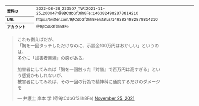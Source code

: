 <table style="font-size: 9pt; width: 610px; margin-bottom: 20px; height: 80px;">
<tbody>
    <tr>
        <th align=left>資料ID</th>
        <td align=left>2022-08-28_223507_TW::2021-11-25_200047:@9jtCdbGf3lih8Fe::1463824982878814210</td>
    </tr>
    <tr>
        <th align=left>URL</th>
        <td align=left>https://twitter.com/9jtCdbGf3lih8Fe/status/1463824982878814210</td>
    </tr>
    <tr>
        <th align=left>アカウント</th>
        <td align=left>@9jtCdbGf3lih8Fe</td>
    </tr>
    <tr>
        <th align=left>ユーザ名</th>
        <td align=left>弁護士 岸本 学</td>
    </tr>
    <tr>
        <th align=left>ツイートの記録日時</th>
        <td align=left>2022-08-28_223507_</td>
    </tr>
</tbody>
</table>
<blockquote class="twitter-tweet" data-width="450"  data-lang="ja"><p lang="ja" dir="ltr">これも例えばだが、<br>「胸を一回タッチしただけなのに、示談金100万円はおかしい」というのは、<br>多分に「加害者目線」の感がある。<br><br>加害者にしてみれば「胸を一回触った『対価』で百万円は高すぎる」という感覚かもしれないが、<br>被害者にしてみれば、その一回の行為で精神科に通院するだけのダメージを</p>&mdash; 弁護士 岸本 学 (@9jtCdbGf3lih8Fe) <a href="https://twitter.com/9jtCdbGf3lih8Fe/status/1463824982878814210?ref_src=twsrc%5Etfw">November 25, 2021</a></blockquote>
<script async src="https://platform.twitter.com/widgets.js" charset="utf-8"></script>


